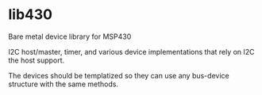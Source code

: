 # lib430
Bare metal device library for MSP430

I2C host/master, timer, and various device implementations that rely on I2C the host support.

The devices should be templatized so they can use any bus-device structure with the same methods.

